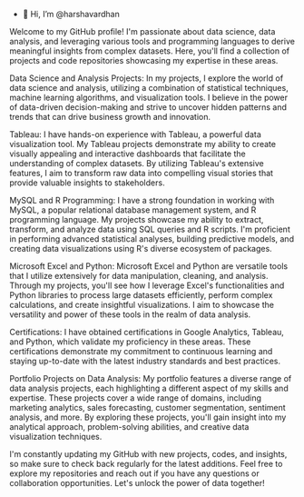 - 👋 Hi, I’m @harshavardhan

Welcome to my GitHub profile! I'm passionate about data science, data analysis, and leveraging various tools and programming languages to derive meaningful insights from complex datasets. Here, you'll find a collection of projects and code repositories showcasing my expertise in these areas.

Data Science and Analysis Projects:
In my projects, I explore the world of data science and analysis, utilizing a combination of statistical techniques, machine learning algorithms, and visualization tools. I believe in the power of data-driven decision-making and strive to uncover hidden patterns and trends that can drive business growth and innovation.

Tableau:
I have hands-on experience with Tableau, a powerful data visualization tool. My Tableau projects demonstrate my ability to create visually appealing and interactive dashboards that facilitate the understanding of complex datasets. By utilizing Tableau's extensive features, I aim to transform raw data into compelling visual stories that provide valuable insights to stakeholders.

MySQL and R Programming:
I have a strong foundation in working with MySQL, a popular relational database management system, and R programming language. My projects showcase my ability to extract, transform, and analyze data using SQL queries and R scripts. I'm proficient in performing advanced statistical analyses, building predictive models, and creating data visualizations using R's diverse ecosystem of packages.

Microsoft Excel and Python:
Microsoft Excel and Python are versatile tools that I utilize extensively for data manipulation, cleaning, and analysis. Through my projects, you'll see how I leverage Excel's functionalities and Python libraries to process large datasets efficiently, perform complex calculations, and create insightful visualizations. I aim to showcase the versatility and power of these tools in the realm of data analysis.

Certifications:
I have obtained certifications in Google Analytics, Tableau, and Python, which validate my proficiency in these areas. These certifications demonstrate my commitment to continuous learning and staying up-to-date with the latest industry standards and best practices.

Portfolio Projects on Data Analysis:
My portfolio features a diverse range of data analysis projects, each highlighting a different aspect of my skills and expertise. These projects cover a wide range of domains, including marketing analytics, sales forecasting, customer segmentation, sentiment analysis, and more. By exploring these projects, you'll gain insight into my analytical approach, problem-solving abilities, and creative data visualization techniques.

I'm constantly updating my GitHub with new projects, codes, and insights, so make sure to check back regularly for the latest additions. Feel free to explore my repositories and reach out if you have any questions or collaboration opportunities. Let's unlock the power of data together!


<!---
harsha3b/harsha3b is a ✨ special ✨ repository because its `README.md` (this file) appears on your GitHub profile.
You can click the Preview link to take a look at your changes.
--->
